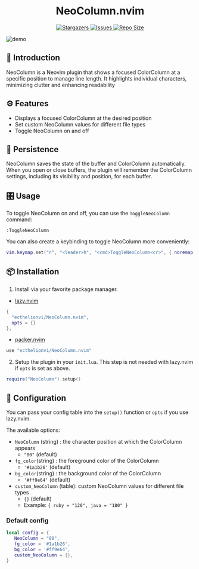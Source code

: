 <h1 align="center">
NeoColumn.nvim
</h1>

<p align="center">
  <a href="https://github.com/ecthelionvi/NeoColumn/stargazers">
    <img
      alt="Stargazers"
      src="https://img.shields.io/github/stars/ecthelionvi/NeoColumn?style=for-the-badge&logo=starship&color=fae3b0&logoColor=d9e0ee&labelColor=282a36"
    />
  </a>
  <a href="https://github.com/ecthelionvi/NeoColumn/issues">
    <img
      alt="Issues"
      src="https://img.shields.io/github/issues/ecthelionvi/NeoColumn?style=for-the-badge&logo=gitbook&color=ddb6f2&logoColor=d9e0ee&labelColor=282a36"
    />
  </a>
  <a href="https://github.com/ecthelionvi/NeoColumn/contributors">
    <img
      alt="Repo Size"
      src="https://img.shields.io/github/repo-size/ecthelionvi/NeoColumn?style=for-the-badge&logo=opensourceinitiative&color=abe9b3&logoColor=d9e0ee&labelColor=282a36"
    />
  </a>
</p>

![demo](https://raw.githubusercontent.com/ecthelionvi/Images/main/NeoColumn.gif)

## 📃 Introduction

NeoColumn is a Neovim plugin that shows a focused ColorColumn at a specific position to manage line length. It highlights individual characters, minimizing clutter and enhancing readability

## ⚙️ Features

- Displays a focused ColorColumn at the desired position
- Set custom NeoColumn values for different file types
- Toggle NeoColumn on and off

## 🔄 Persistence

NeoColumn saves the state of the buffer and ColorColumn automatically. When you open or close buffers, the plugin will remember the ColorColumn settings, including its visibility and position, for each buffer.

## 🎛️ Usage

To toggle NeoColumn on and off, you can use the `ToggleNeoColumn` command:

```vim
:ToggleNeoColumn
```
You can also create a keybinding to toggle NeoColumn more conveniently:

```lua
vim.keymap.set("n", "<leader>h", "<cmd>ToggleNeoColumn<cr>", { noremap = true, silent = true })
```

## 📦 Installation

1. Install via your favorite package manager.

- [lazy.nvim](https://github.com/folke/lazy.nvim)
```Lua
{
  "ecthelionvi/NeoColumn.nvim",
  opts = {}
},
```

- [packer.nvim](https://github.com/wbthomason/packer.nvim)
```Lua
use "ecthelionvi/NeoColumn.nvim"
```

2. Setup the plugin in your `init.lua`. This step is not needed with lazy.nvim if `opts` is set as above.
```Lua
require("NeoColumn").setup()
```

## 🔧 Configuration

You can pass your config table into the `setup()` function or `opts` if you use lazy.nvim.

The available options:

- `NeoColumn` (string) : the character position at which the ColorColumn appears
  - `"80"` (default)
- `fg_color`(string) : the foreground color of the ColorColumn
  - `'#1a1b26'` (default)
- `bg_color`(string) : the background color of the ColorColumn
  - `'#ff9e64'` (default)
- `custom_NeoColumn` (table): custom NeoColumn values for different file types
  - `{}` (default)
  - Example: `{ ruby = "120", java = "180" }`

### Default config

```Lua
local config = {
   NeoColumn = "80",
   fg_color = '#1a1b26',
   bg_color = '#ff9e64',
   custom_NeoColumn = {},
}
```
